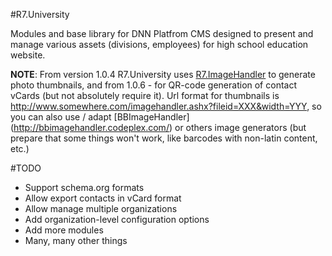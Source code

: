#R7.University

Modules and base library for DNN Platfrom CMS designed to present and manage various assets 
(divisions, employees) for high school education website. 


**NOTE**: From version 1.0.4 R7.University uses [R7.ImageHandler](https://github.com/roman-yagodin/R7.ImageHandler) 
to generate photo thumbnails, and from 1.0.6 - for QR-code generation of contact vCards (but not absolutely require it). Url format for thumbnails is http://www.somewhere.com/imagehandler.ashx?fileid=XXX&width=YYY, so you can also use / adapt [BBImageHandler] (http://bbimagehandler.codeplex.com/) or others image generators (but prepare that some things won't work, like barcodes with non-latin content, etc.)

#TODO

* Support schema.org formats
* Allow export contacts in vCard format
* Allow manage multiple organizations
* Add organization-level configuration options
* Add more modules
* Many, many other things
